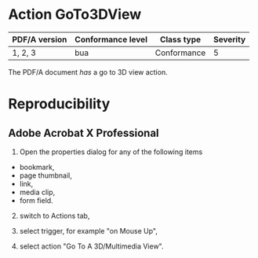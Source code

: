 # Action GoTo3DView

| PDF/A version | Conformance level | Class type  | Severity |
| ------------- | ----------------- | ----------  | -------- |
| 1, 2, 3       | bua               | Conformance | 5        |

The PDF/A document _has_ a go to 3D view action.

# Reproducibility
## Adobe Acrobat X Professional
1. Open the properties dialog for any of the following items
- bookmark,
- page thumbnail,
- link,
- media clip,
- form field.

2. switch to Actions tab,

3. select trigger, for example "on Mouse Up",

4. select action "Go To A 3D/Multimedia View".
